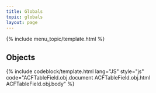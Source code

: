 ```yaml
---
title: Globals
topic: globals
layout: page
---
```


{% include menu_topic/template.html %}

## Objects

{% include codeblock/template.html
lang="JS"
style="js"
code="ACFTableField.obj.document
ACFTableField.obj.html
ACFTableField.obj.body"
%}
